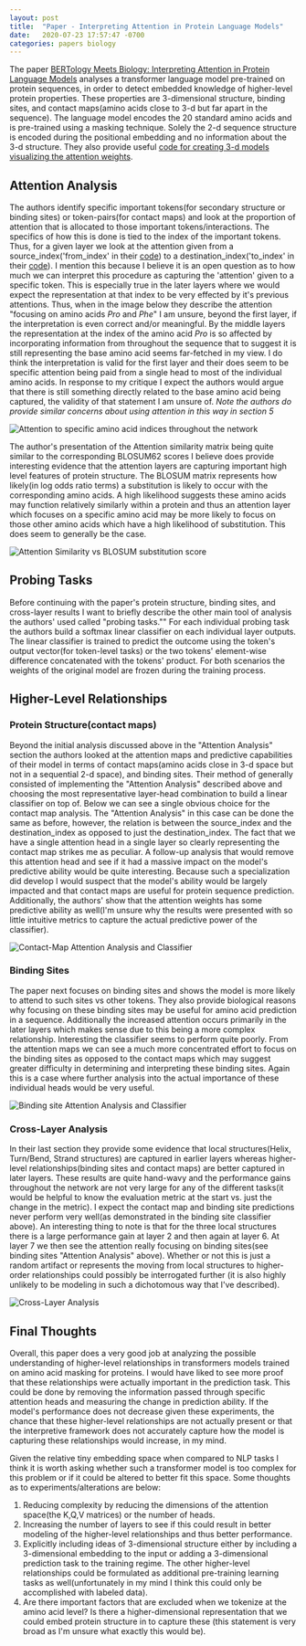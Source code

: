 ```yaml
---
layout: post
title:  "Paper - Interpreting Attention in Protein Language Models"
date:   2020-07-23 17:57:47 -0700
categories: papers biology
---
```


The paper [BERTology Meets Biology: Interpreting Attention in Protein Language Models][paper] analyses a transformer language model pre-trained on protein sequences, in order to detect embedded knowledge of higher-level protein properties. These properties are 3-dimensional structure, binding sites, and contact maps(amino acids close to 3-d but far apart in the sequence). The language model encodes the 20 standard amino acids and is pre-trained using a masking technique. Solely the 2-d sequence structure is encoded during the positional embedding and no information about the 3-d structure. They also provide useful [code for creating 3-d models visualizing the attention weights][visual_code].

## Attention Analysis

The authors identify specific important tokens(for secondary structure or binding sites) or token-pairs(for contact maps) and look at the proportion of attention that is allocated to those important tokens/interactions. The specifics of how this is done is tied to the index of the important tokens. Thus, for a given layer we look at the attention given from a source_index('from_index' in their [code][repo]) to a destination_index('to_index' in their [code][repo]). I mention this because I believe it is an open question as to how much we can interpret this procedure as capturing the 'attention' given to a specific token. This is especially true in the later layers where we would expect the representation at that index to be very effected by it's previous attentions. Thus, when in the image below they describe the attention "focusing on amino acids *Pro* and *Phe*" I am unsure, beyond the first layer, if the interpretation is even correct and/or meaningful. By the middle layers the representation at the index of the amino acid *Pro* is so affected by incorporating information from throughout the sequence that to suggest it is still representing the base amino acid seems far-fetched in my view. I do think the interpretation is valid for the first layer and their does seem to be specific attention being paid from a single head to most of the individual amino acids. In response to my critique I expect the authors would argue that there is still something directly related to the base amino acid being captured, the validity of that statement I am unsure of.
*Note the authors do provide similar concerns about using attention in this way in section 5*

![Attention to specific amino acid indices throughout the network](https://johncookds.github.io/assets/5/amino_attention.png)

The author's presentation of the Attention similarity matrix being quite similar to the corresponding BLOSUM62 scores I believe does provide interesting evidence that the attention layers are capturing important high level features of protein structure. The BLOSUM matrix represents how likely(in log odds ratio terms) a substitution is likely to occur with the corresponding amino acids. A high likelihood suggests these amino acids may function relatively similarly within a protein and thus an attention layer which focuses on a specific amino acid may be more likely to focus on those other amino acids which have a high likelihood of substitution. This does seem to generally be the case.

![Attention Similarity vs BLOSUM substitution score](https://johncookds.github.io/assets/5/attention_blosum.png)


## Probing Tasks

Before continuing with the paper's protein structure, binding sites, and cross-layer results I want to briefly describe the other main tool of analysis the authors' used called "probing tasks."" For each individual probing task the authors build a softmax linear classifier on each individual layer outputs. The linear classifier is trained to predict the outcome using the token's output vector(for token-level tasks) or the two tokens' element-wise difference concatenated with the tokens' product. For both scenarios the weights of the original model are frozen during the training process. 

## Higher-Level Relationships

### Protein Structure(contact maps)

Beyond the initial analysis discussed above in the "Attention Analysis" section the authors looked at the attention maps and predictive capabilities of their model in terms of contact maps(amino acids close in 3-d space but not in a sequential 2-d space), and binding sites. Their method of generally consisted of implementing the "Attention Analysis" described above and choosing the most representative layer-head combination to build a linear classifier on top of. Below we can see a single obvious choice for the contact map analysis. The "Attention Analysis" in this case can be done the same as before, however, the relation is between the source_index and the destination_index as opposed to just the destination_index. The fact that we have a single attention head in a single layer so clearly representing the contact map strikes me as peculiar. A follow-up analysis that would remove this attention head and see if it had a massive impact on the model's predictive ability would be quite interesting. Because such a specialization did develop I would suspect that the model's ability would be largely impacted and that contact maps are useful for protein sequence prediction. Additionally, the authors' show that the attention weights has some predictive ability as well(I'm unsure why the results were presented with so little intuitive metrics to capture the actual predictive power of the classifier).

![Contact-Map Attention Analysis and Classifier](https://johncookds.github.io/assets/5/contactmap.png)

### Binding Sites

The paper next focuses on binding sites and shows the model is more likely to attend to such sites vs other tokens. They also provide biological reasons why focusing on these binding sites may be useful for amino acid prediction in a sequence. Additionally the increased attention occurs primarily in the later layers which makes sense due to this being a more complex relationship. Interesting the classifier seems to perform quite poorly. From the attention maps we can see a much more concentrated effort to focus on the binding sites as opposed to the contact maps which may suggest greater difficulty in determining and interpreting these binding sites. Again this is a case where further analysis into the actual importance of these individual heads would be very useful.

![Binding site Attention Analysis and Classifier](https://johncookds.github.io/assets/5/bindingsite.png)

### Cross-Layer Analysis

In their last section they provide some evidence that local structures(Helix, Turn/Bend, Strand structures) are captured in earlier layers whereas higher-level relationships(binding sites and contact maps) are better captured in later layers. These results are quite hand-wavy and the performance gains throughout the network are not very large for any of the different tasks(it would be helpful to know the evaluation metric at the start vs. just the change in the metric). I expect the contact map and binding site predictions never perform very well(as demonstrated in the binding site classifier above). An interesting thing to note is that for the three local structures there is a large performance gain at layer 2 and then again at layer 6. At layer 7 we then see the attention really focusing on binding sites(see binding sites "Attention Analysis" above). Whether or not this is just a random artifact or represents the moving from local structures to higher-order relationships could possibly be interrogated further (it is also highly unlikely to be modeling in such a dichotomous way that I've described).

![Cross-Layer Analysis](https://johncookds.github.io/assets/5/crosslayer.png)

## Final Thoughts

Overall, this paper does a very good job at analyzing the possible understanding of higher-level relationships in transformers models trained on amino acid masking for proteins. I would have liked to see more proof that these relationships were actually important in the prediction task. This could be done by removing the information passed through specific attention heads and measuring the change in prediction ability. If the model's performance does not decrease given these experiments, the chance that these higher-level relationships are not actually present or that the interpretive framework does not accurately capture how the model is capturing these relationships would increase, in my mind.

Given the relative tiny embedding space when compared to NLP tasks I think it is worth asking whether such a transformer model is too complex for this problem or if it could be altered to better fit this space. Some thoughts as to experiments/alterations are below:
1. Reducing complexity by reducing the dimensions of the attention space(the K,Q,V matrices) or the number of heads. 
2. Increasing the number of layers to see if this could result in better modeling of the higher-level relationships and thus better performance.
3. Explicitly including ideas of 3-dimensional structure either by including a 3-dimensional embedding to the input or adding a 3-dimensional prediction task to the training regime. The other higher-level relationships could be formulated as additional pre-training learning tasks as well(unfortunately in my mind I think this could only be accomplished with labeled data).
4. Are there important factors that are excluded when we tokenize at the amino acid level? Is there a higher-dimensional representation that we could embed protein structure in to capture these (this statement is very broad as I'm unsure what exactly this would be).


[paper]: https://arxiv.org/pdf/2006.15222.pdf
[repo]: https://github.com/salesforce/provis/blob/master/protein_attention/attention_analysis/compute_edge_features.py
[visual_code]: https://github.com/salesforce/provis

